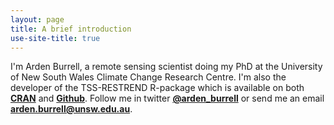 ```yaml
---
layout: page
title: A brief introduction
use-site-title: true
---
```


I'm Arden Burrell, a remote sensing scientist doing my PhD at the University of New South Wales Climate Change Research Centre. I'm also the developer of the TSS-RESTREND R-package which is available on both [**CRAN**](https://cran.r-project.org/web/packages/TSS.RESTREND/index.html) and [**Github**](https://github.com/ArdenB/TSSRESTREND). Follow me in twitter [**@arden_burrell**](https://twitter.com/arden_burrell) or send me an email **arden.burrell@unsw.edu.au**. 
